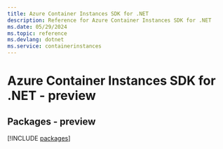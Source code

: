 ```yaml
---
title: Azure Container Instances SDK for .NET
description: Reference for Azure Container Instances SDK for .NET
ms.date: 05/29/2024
ms.topic: reference
ms.devlang: dotnet
ms.service: containerinstances
---
```

# Azure Container Instances SDK for .NET - preview
## Packages - preview
[!INCLUDE [packages](container-instances-index.md)]